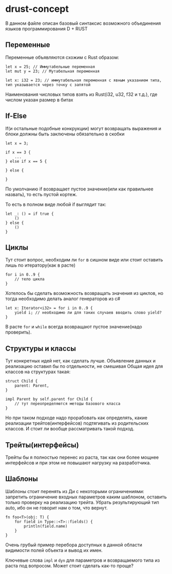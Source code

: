 # drust-concept

В данном файле описан базовый синтаксис возможного объединения языков программирования D + RUST

## Переменные

Переменные объявляются схожим с Rust образом:

```
let x = 25; // Иммутабельные переменная
let mut y = 23; // Мутабельная переменная

let x: i32 = 23; // иммутабельная переменная с явным указанием типа, тип указывается через точку с запятой
```

Наименования числовых типов взять из Rust(i32, u32, f32 и т.д.), где числом указан размер в битах

## If-Else

If(и остальные подобные конкрукции) могут возвращать выражения и блоки должны быть заключены обязательно в скобки

```
let x = 3;

if x == 3 {
    ...
} else if x == 5 {

} else {

}
```

По умолчанию if возвращает пустое значение(или как правильнее назвать), то есть пустой кортеж.

То есть в полном виде любой if выглядит так:

```
let _: () = if true {
    ()
} else {
    ()
}
```

## Циклы

Тут стоит вопрос, необходим ли `for` в сишном виде или стоит оставить лишь по итератору(как в расте)

```
for i in 0..9 {
    // тело цикла
}
```

Хотелось бы сделать возможность возвращать значения из циклов, но тогда необходимо делать аналог генераторов из c#

```
let x: Iterator<i32> = for i in 0..9 {
    yield i; // необходимо ли для таких случаев вводить слово yield?
}
```

В расте `for` и `while` всегда возвращают пустое значение(надо проверить).


## Структуры и классы

Тут конкретных идей нет, как сделать лучше. Объявление данных и реализацию оставил бы по отдельности, не смешивая
Общая идея для классов на структурах такая:

```
struct Child {
    parent: Parent,
}

impl Parent by self.parent for Child { 
    // тут переопределяются методы базового класса
}
```
Но при таком подходе надо прорабовать как определять, какие реализации трейтов(интерфейсов) подтягивать из родительских классов.
И стоит ли вообще рассматривать такой подход.


## Трейты(интерфейсы)

Трейты бы я полностью перенес из раста, так как они более мощнее интерфейсов и при этом не повышают нагрузку на разработчика.


## Шаблоны

Шаблоны стоит перенять из Ди с некоторыми ограничениями: запретить ограничение входных параметров каким шаблоном, оставить только проверку на реализацию трейта. Убрать результирующий тип auto, ибо он не говорит нам о том, что вернут.

```
fn foo<T>(obj: T) {
    for field in Type::<T>::fields() {
        println(field.name)
    }
} 
```

Очень грубый пример перебора доступных в данной области видимости полей объекта и вывод их имен.

Ключевые слова `impl` и `dyn` для параметров и возвращаемого типа из раста под вопросом. Может стоит сделать как-то проще?